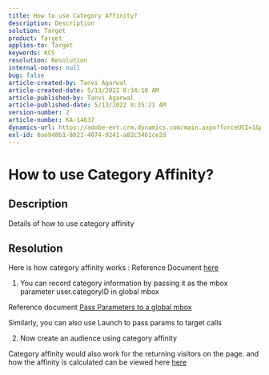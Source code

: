 ```yaml
---
title: How to use Category Affinity?
description: Description
solution: Target
product: Target
applies-to: Target
keywords: KCS
resolution: Resolution
internal-notes: null
bug: false
article-created-by: Tanvi Agarwal
article-created-date: 5/13/2022 8:34:10 AM
article-published-by: Tanvi Agarwal
article-published-date: 5/13/2022 8:35:21 AM
version-number: 2
article-number: KA-14637
dynamics-url: https://adobe-ent.crm.dynamics.com/main.aspx?forceUCI=1&pagetype=entityrecord&etn=knowledgearticle&id=12e0ef74-97d2-ec11-a7b5-00224809c27a
exl-id: 0ae948b1-8021-4074-9241-a82c3461ce2d
---
```

# How to use Category Affinity?

## Description


Details of how to use category affinity


## Resolution


Here is how category affinity works : Reference Document [here](https://docs.adobe.com/content/help/en/target/using/audiences/visitor-profiles/category-affinity.html "Click to follow link: https://docs.adobe.com/content/help/en/target/using/audiences/visitor-profiles/category-affinity.html")



1. You can record category information by passing it as the mbox parameter user.categoryID in global mbox

Reference document  [Pass Parameters to a global mbox](https://docs.adobe.com/help/en/target/using/implement-target/client-side/mbox-implement/global-mbox/pass-parameters-to-global-mbox.html "Click to follow link: https://docs.adobe.com/help/en/target/using/implement-target/client-side/mbox-implement/global-mbox/pass-parameters-to-global-mbox.html")

Similarly, you can also use Launch to pass params to target calls



2. Now create an audience using category affinity



Category affinity would also work for the returning visitors on the page. and how the affinity is calculated can be viewed here  [here](https://docs.adobe.com/content/help/en/target/using/audiences/visitor-profiles/category-affinity.html "Click to follow link: https://docs.adobe.com/content/help/en/target/using/audiences/visitor-profiles/category-affinity.html")
